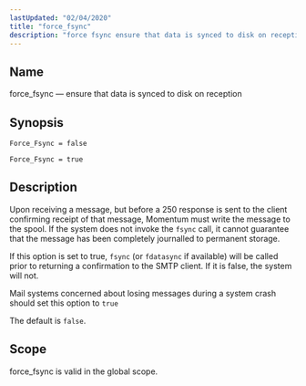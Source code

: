 ```yaml
---
lastUpdated: "02/04/2020"
title: "force_fsync"
description: "force fsync ensure that data is synced to disk on reception Force Fsync false Force Fsync true Upon receiving a message but before a 250 response is sent to the client confirming receipt of that message Momentum must write the message to the spool If the system does not invoke..."
---
```


<a name="conf.ref.force_fsync"></a> 
## Name

force_fsync — ensure that data is synced to disk on reception

## Synopsis

`Force_Fsync = false`

`Force_Fsync = true`

<a name="idp9568976"></a> 
## Description

Upon receiving a message, but before a 250 response is sent to the client confirming receipt of that message, Momentum must write the message to the spool. If the system does not invoke the `fsync` call, it cannot guarantee that the message has been completely journalled to permanent storage.

If this option is set to true, `fsync` (or `fdatasync` if available) will be called prior to returning a confirmation to the SMTP client. If it is false, the system will not.

Mail systems concerned about losing messages during a system crash should set this option to `true`

The default is `false`.

<a name="idp9574560"></a> 
## Scope

force_fsync is valid in the global scope.